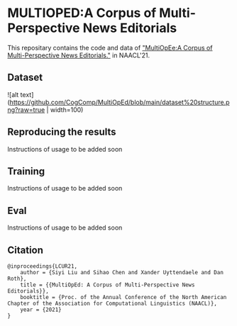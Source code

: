 # MULTIOPED:A Corpus of Multi-Perspective News Editorials

This repositary contains the code and data of ["MultiOpEe:A Corpus of Multi-Perspective News Editorials."](https://cogcomp.seas.upenn.edu/papers/LCUR21.pdf) in NAACL'21.


## Dataset
![alt text](https://github.com/CogComp/MultiOpEd/blob/main/dataset%20structure.png?raw=true | width=100)


<h2>Reproducing the results</h2>

Instructions of usage to be added soon

<h2>Training</h2>

Instructions of usage to be added soon

<h2>Eval</h2>

Instructions of usage to be added soon


## Citation

```
@inproceedings{LCUR21,
    author = {Siyi Liu and Sihao Chen and Xander Uyttendaele and Dan Roth},
    title = {{MultiOpEd: A Corpus of Multi-Perspective News Editorials}},
    booktitle = {Proc. of the Annual Conference of the North American Chapter of the Association for Computational Linguistics (NAACL)},
    year = {2021}
}
```
